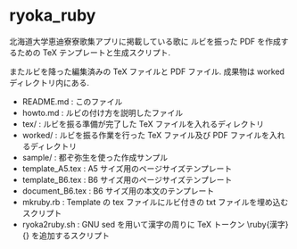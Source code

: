 # ryoka_ruby
北海道大学恵迪寮寮歌集アプリに掲載している歌に
ルビを振った PDF を作成するための TeX テンプレートと生成スクリプト. 

またルビを降った編集済みの TeX ファイルと PDF ファイル. 
成果物は worked ディレクトリ内にある. 

* README.md : このファイル
* howto.md : ルビの付け方を説明したファイル
* tex/ : ルビを振る準備が完了した TeX ファイルを入れるディレクトリ
* worked/ : ルビを振る作業を行った TeX ファイル及び PDF ファイルを入れるディレクトリ
* sample/ : 都ぞ弥生を使った作成サンプル
* template_A5.tex : A5 サイズ用のページサイズテンプレート
* template_B6.tex : B6 サイズ用のページサイズテンプレート
* document_B6.tex : B6 サイズ用の本文のテンプレート
* mkruby.rb : Template の tex ファイルにルビ付きの txt ファイルを埋め込むスクリプト
* ryoka2ruby.sh : GNU sed を用いて漢字の周りに TeX トークン \ruby{漢字}{} を追加するスクリプト
